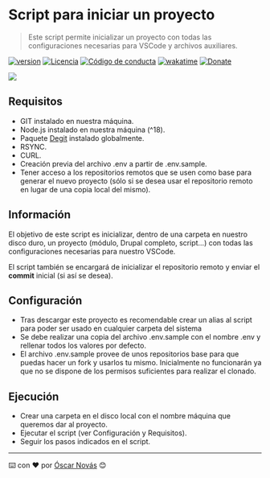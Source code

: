 Script para iniciar un proyecto
===

>Este script permite inicializar un proyecto con todas las configuraciones
>necesarias para VSCode y archivos auxiliares.

[![version][version-badge]][changelog]
[![Licencia][license-badge]][license]
[![Código de conducta][conduct-badge]][conduct]
[![wakatime](https://wakatime.com/badge/user/236d57da-61e8-46f2-980b-7af630b18f42/project/09364109-bce0-4a78-a0f4-a9a6c06f56f1.svg)](https://wakatime.com/badge/user/236d57da-61e8-46f2-980b-7af630b18f42/project/09364109-bce0-4a78-a0f4-a9a6c06f56f1)
[![Donate][donate-badge]][donate-url]

<img src="https://img.shields.io/liberapay/patrons/ONovasDev.svg?logo=liberapay">

## Requisitos
- GIT instalado en nuestra máquina.
- Node.js instalado en nuestra máquina (^18).
- Paquete [Degit](https://www.npmjs.com/package/degit) instalado globalmente.
- RSYNC.
- CURL.
- Creación previa del archivo .env a partir de .env.sample.
- Tener acceso a los repositorios remotos que se usen como base para
  generar el nuevo proyecto (sólo si se desea usar el repositorio remoto en
  lugar de una copia local del mismo).

## Información
El objetivo de este script es inicializar, dentro de una carpeta en nuestro
disco duro, un proyecto (módulo, Drupal completo, script...) con todas las
configuraciones necesarias para nuestro VSCode.

El script también se encargará de inicializar el repositorio remoto y enviar
el **commit** inicial (si así se desea).

## Configuración
- Tras descargar este proyecto es recomendable crear un alias al script para poder
  ser usado en cualquier carpeta del sistema
- Se debe realizar una copia del archivo .env.sample con el nombre .env y rellenar
  todos los valores por defecto.
- El archivo .env.sample provee de unos repositorios base para que puedas hacer
  un fork y usarlos tu mismo. Inicialmente no funcionarán ya que no se dispone
  de los permisos suficientes para realizar el clonado.

## Ejecución
- Crear una carpeta en el disco local con el nombre máquina que queremos dar al
  proyecto.
- Ejecutar el script (ver Configuración y Requisitos).
- Seguir los pasos indicados en el script.

---
⌨️ con ❤️ por [Óscar Novás][mi-web] 😊

[mi-web]: https://oscarnovas.com "for developers"

[version]: v2.2.0
[version-badge]: https://img.shields.io/badge/Versión-2.2.0-blue.svg

[license]: LICENSE.md
[license-badge]: https://img.shields.io/badge/Licencia-GPLv3+-green.svg "Leer la licencia"

[conduct]: CODE_OF_CONDUCT.md
[conduct-badge]: https://img.shields.io/badge/C%C3%B3digo%20de%20Conducta-2.0-4baaaa.svg "Código de conducta"

[changelog]: CHANGELOG.md "Histórico de cambios"

[donate-badge]: https://img.shields.io/badge/Donaci%C3%B3n-PayPal-red.svg
[donate-url]: https://paypal.me/oscarnovasf "Haz una donación"
